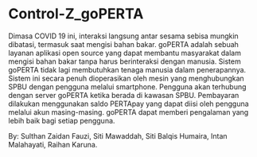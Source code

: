 # Control-Z_goPERTA

Dimasa COVID 19 ini, interaksi langsung antar sesama sebisa mungkin dibatasi, termasuk saat mengisi bahan bakar. goPERTA adalah sebuah layanan aplikasi open source yang dapat membantu masyarakat dalam mengisi bahan bakar tanpa harus berinteraksi dengan manusia. Sistem goPERTA tidak lagi membutuhkan tenaga manusia dalam penerapannya. Sistem ini secara penuh dioperasikan oleh mesin yang menghubungkan SPBU dengan pengguna melalui smartphone. Pengguna akan terhubung dengan server goPERTA ketika berada di kawasan SPBU. Pembayaran dilakukan menggunakan saldo PERTApay yang dapat diisi oleh pengguna melalui akun masing-masing. goPERTA dapat memberi pengalaman yang lebih baik bagi setiap pengguna. 

By:
Sulthan Zaidan Fauzi, 
Siti Mawaddah, 
Siti Balqis Humaira, 
Intan Malahayati, 
Raihan Karuna.
